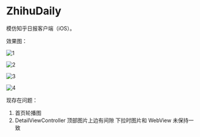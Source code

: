 # ZhihuDaily
模仿知乎日报客户端（iOS）。

效果图：



![1](/Users/jaxer/MyGitHub/ZhihuDaily/imgs/1.png)

![2](/Users/jaxer/MyGitHub/ZhihuDaily/imgs/2.png)



![3](/Users/jaxer/MyGitHub/ZhihuDaily/imgs/3.png)



![4](/Users/jaxer/MyGitHub/ZhihuDaily/imgs/4.png)



现存在问题：

1. 首页轮播图
2. DetailViewController
   顶部图片上边有间隙
   下拉时图片和 WebView 未保持一致